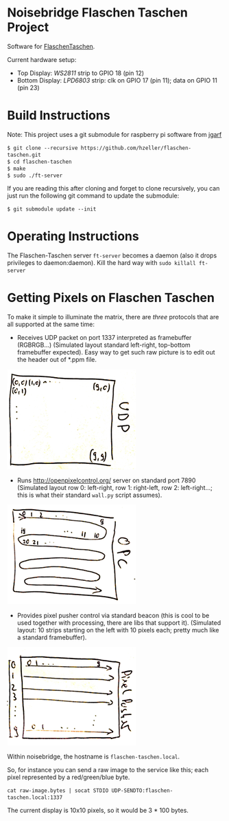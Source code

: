 Noisebridge Flaschen Taschen Project
====================================

Software for [FlaschenTaschen].

Current hardware setup:

 * Top Display: *WS2811* strip to GPIO 18 (pin 12)
 * Bottom Display: *LPD6803* strip: clk on GPIO 17 (pin 11); data on GPIO 11 (pin 23)

Build Instructions
==================

Note: This project uses a git submodule for raspberry pi software from [jgarf](https://github.com/jgarff/rpi_ws281x)

```
$ git clone --recursive https://github.com/hzeller/flaschen-taschen.git
$ cd flaschen-taschen
$ make
$ sudo ./ft-server
```

If you are reading this after cloning and forget to clone recursively, you can just run the following git command to update the submodule:

```
$ git submodule update --init
```

Operating Instructions
======================

The Flaschen-Taschen server `ft-server` becomes a daemon (also it drops
privileges to daemon:daemon). Kill the hard way with `sudo killall ft-server`

Getting Pixels on Flaschen Taschen
==================================

To make it simple to illuminate the matrix, there are _three_ protocols that
are all supported at the same time:

 * Receives UDP packet on port 1337 interpreted as framebuffer (RGBRGB...)
   (Simulated layout standard left-right, top-bottom framebuffer expected). Easy
   way to get such raw picture is to edit out the header out of *.ppm file.

![](./img/udp.png)

 * Runs http://openpixelcontrol.org/ server on standard port 7890
   (Simulated layout row 0: left-right, row 1: right-left, row 2: left-right...;
   this is what their standard `wall.py` script assumes).

![](./img/opc.png)

 * Provides pixel pusher control via standard beacon (this is cool to be used
   together with processing, there are libs that support it).
   (Simulated layout: 10 strips starting on the left with 10 pixels each;
   pretty much like a standard framebuffer).

![](./img/pixelpusher.png)

Within noisebridge, the hostname is `flaschen-taschen.local`.

So, for instance you can send a raw image to the service like this; each pixel
represented by a red/green/blue byte.

```
cat raw-image.bytes | socat STDIO UDP-SENDTO:flaschen-taschen.local:1337
```
The current display is 10x10 pixels, so it would be 3 * 100 bytes.

[FlaschenTaschen]: https://noisebridge.net/wiki/Flaschen_Taschen
